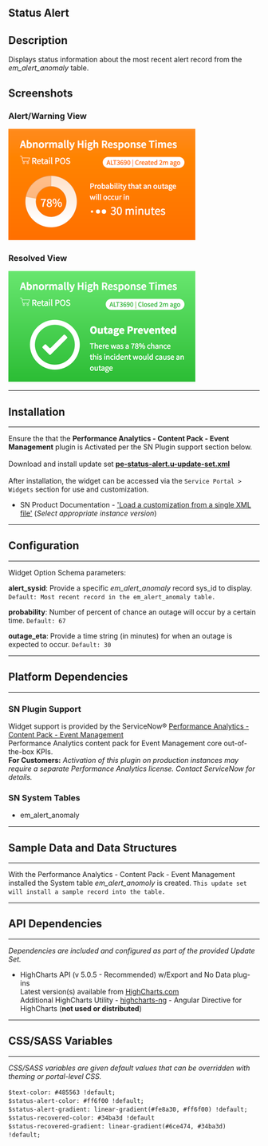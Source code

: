## Status Alert

## Description

Displays status information about the most recent alert record from the *em_alert_anomaly* table.


## Screenshots
### Alert/Warning View
![alt text](../images/pe-status-alert-1.png "alert view")
### Resolved View
![alt text](../images/pe-status-alert-2.png "resolved")

---
## Installation
---
Ensure the that the **Performance Analytics - Content Pack - Event Management** plugin is Activated per the SN Plugin support section below.<br/><br/>
Download and install update set **[pe-status-alert.u-update-set.xml](pe-status-alert.u-update-set.xml)** <br/><br/>
After installation, the widget can be accessed via the `Service Portal > Widgets` section for use and customization.<br/>
* SN Product Documentation - ['Load a customization from a single XML file'](https://docs.servicenow.com/search?q=Load+a+customization+from+a+single+XML+file)   (<i>Select appropriate instance version</i>)

---
## Configuration
---
Widget Option Schema parameters:

**alert_sysid**: Provide a specific *em_alert_anomaly* record sys_id to display. `Default: Most recent record in the em_alert_anomaly table.`<br/>

**probability**: Number of percent of chance an outage will occur by a certain time. `Default: 67`<br/>

**outage_eta**: Provide a time string (in minutes) for when an outage is expected to occur. `Default: 30`<br/>

---
## Platform Dependencies
---
### SN Plugin Support

Widget support is provided by the ServiceNow® [Performance Analytics - Content Pack - Event Management](https://docs.servicenow.com/bundle/istanbul-performance-analytics-and-reporting/page/use/performance-analytics/reference/r_PALandingPage.html)<br/>
Performance Analytics content pack for Event Management core out-of-the-box KPIs. <br/>
**For Customers:** _Activation of this plugin on production instances may require a separate Performance Analytics license. Contact ServiceNow for details._

### SN System Tables
* em_alert_anomaly

---
## Sample Data and Data Structures
---
With the Performance Analytics - Content Pack - Event Management installed the System table *em_alert_anomoly* is created.  `This update set will install a sample record into the table.`

---
## API Dependencies
---
<i>Dependencies are included and configured as part of the provided Update Set.</i>

* HighCharts API (v 5.0.5 - Recommended)  w/Export and No Data plug-ins
  <br/>Latest version(s) available from [HighCharts.com](http://http://www.highcharts.com/products/highcharts/)
  <br/>Additional HighCharts Utility - [highcharts-ng](https://github.com/pablojim/highcharts-ng) - Angular Directive for HighCharts (__not used or distributed__)

---
## CSS/SASS Variables
---
_CSS/SASS variables are given default values that can be overridden with theming or portal-level CSS._

`$text-color: #485563 !default;`<br/>
`$status-alert-color: #ff6f00 !default;`<br/>
`$status-alert-gradient: linear-gradient(#fe8a30, #ff6f00) !default;`<br/>
`$status-recovered-color: #34ba3d !default`<br/>
`$status-recovered-gradient: linear-gradient(#6ce474, #34ba3d) !default;`<br/>